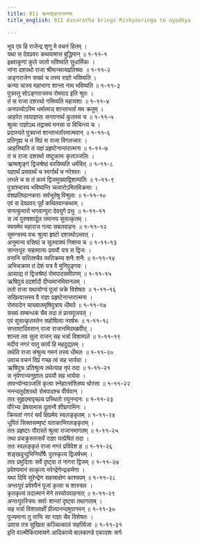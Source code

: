```yaml
---
title: 011 ऋष्यशृङ्गागमनम्
title_english: 011 dasaratha brings Rishyasringa to ayodhya

---
```

भूय एव हि राजेन्द्र शृणु मे वचनं हितम् ।  
यथा स देवप्रवरः कथयामास बुद्धिमान् ॥ १-११-१  
इक्ष्वाकूणां कुले जातो भविष्यति सुधार्मिकः ।  
नांना दशरथो राजा श्रीमान्सत्यप्रतिश्रवः ॥ १-११-२  
अङ्गराजेन सख्यं च तस्य राज्ञो भविष्यति ।  
कन्या चास्य महाभागा शान्ता नाम भविष्यति ॥ १-११-३  
पुत्रस्तु सोऽङ्गराजस्य रोमपाद इति श्रुतः ।  
तं स राजा दशरथो गमिष्यति महायशाः ॥ १-११-४  
अनपत्योऽस्मि धर्मात्मञ् शान्ताभर्ता मम क्रतुम् ।  
आहरेत त्वयाज्ञप्तः सन्तानार्थं कुलस्य च ॥ १-११-५  
श्रुत्वा राज्ञोऽथ तद्वाक्यं मनसा स विचिन्त्य च ।  
प्रदास्यते पुत्रवन्तं शान्ताभर्तारमात्मवान् ॥ १-११-६  
प्रतिगृह्य च तं विप्रं स राजा विगतज्वरः ।  
आहरिष्यति तं यज्ञं प्रहृष्टेनान्तरात्मना ॥ १-११-७  
तं च राजा दशरथो यष्टुकामः कृताञ्जलिः ।  
ऋष्यशृङ्गं द्विजश्रेष्ठं वरयिष्यति धर्मवित् ॥ १-११-८  
यज्ञार्थं प्रसवार्थं च स्वर्गार्थं च नरेश्वरः ।  
लभते च स तं कामं द्विजमुख्याद्विशाम्पतिः ॥ १-११-९  
पुत्राश्चास्य भविष्यन्ति चत्वारोऽमितविक्रमाः ।  
वंशप्रतिष्ठानकराः सर्वभूतेषु विश्रुताः ॥ १-११-१०  
एवं स देवप्रवरः पूर्वं कथितवान्कथाम् ।  
सनत्कुमारो भगवान्पुरा देवयुगे प्रभुः ॥ १-११-११  
स त्वं पुरुषशार्दूल तमानय सुसत्कृतम् ।  
स्वयमेव महाराज गत्वा सबलवाहनः ॥ १-११-१२  
सुमन्त्रस्य वचः श्रुत्वा हृष्टो दशरथोऽभवत् ।  
अनुमान्य वसिष्ठं च सूतवाक्यं निशम्य च ॥ १-११-१३  
सान्तःपुरः सहामात्यः प्रययौ यत्र स द्विजः ।  
वनानि सरितश्चैव व्यतिक्रम्य शनैः शनैः ॥ १-११-१४  
अभिचक्राम तं देशं यत्र वै मुनिपुङ्गवः ।  
आसाद्य तं द्विजश्रेष्ठं रोमपादसमीपगम् ॥ १-११-१५  
ऋषिपुत्रं ददर्शादौ दीप्यमानमिवानलम् ।  
ततो राजा यथायोग्यं पूजां चक्रे विशेषतः ॥ १-११-१६  
सखित्वात्तस्य वै राज्ञः प्रहृष्टेनान्तरात्मना ।  
रोमपादेन चाख्यातमृषिपुत्राय धीमते ॥ १-११-१७  
सख्यं सम्बन्धकं चैव तदा तं प्रत्यपूजयत् ।  
एवं सुसत्कृतस्तेन सहोषित्वा नरर्षभः ॥ १-११-१८  
सप्ताष्टदिवसान् राजा राजानमिदमब्रवीत् ।  
शान्ता तव सुता राजन् सह भर्त्रा विशाम्पते ॥ १-११-१९  
मदीयं नगरं यातु कार्यं हि महदुद्यतम् ।  
तथेति राजा संश्रुत्य गमनं तस्य धीमतः ॥ १-११-२०  
उवाच वचनं विप्रं गच्छ त्वं सह भार्यया ।  
ऋषिपुत्रः प्रतिश्रुत्य तथेत्याह नृपं तदा ॥ १-११-२१  
स नृपेणाभ्यनुज्ञातः प्रययौ सह भार्यया ।  
तावन्योन्याञ्जलिं कृत्वा स्नेहात्संश्लिष्य चोरसा ॥ १-११-२२  
ननन्दतुर्दशरथो रोमपादश्च वीर्यवान् ।  
ततः सुहृदमापृच्छ्य प्रस्थितो रघुनन्दनः ॥ १-११-२३  
पौरेभ्यः प्रेषयामास दूतान्वै शीघ्रगामिनः ।  
क्रियतां नगरं सर्वं क्षिप्रमेव स्वलङ्कृतम् ॥ १-११-२४  
धूपितं सिक्तसम्मृष्टं पताकाभिरलङ्कृतम् ।  
ततः प्रहृष्टाः पौरास्ते श्रुत्वा राजानमागतम् ॥ १-११-२५  
तथा प्रचक्रुस्तत्सर्वं राज्ञा यत्प्रेषितं तदा ।  
ततः स्वलङ्कृतं राजा नगरं प्रविवेश ह ॥ १-११-२६  
शङ्खदुन्दुभिनिर्घोषैः पुरस्कृत्य द्विजर्षभम् ।  
ततः प्रमुदिताः सर्वे दृष्ट्वा तं नागरा द्विजम् ॥ १-११-२७  
प्रवेश्यमानं सत्कृत्य नरेन्द्रेणेन्द्रकर्मणा ।  
यथा दिवि सुरेन्द्रेण सहस्राक्षेण काश्यपम् ॥ १-११-२८  
अन्तःपुरं प्रवेश्यैनं पूजां कृत्वा च शास्त्रतः ।  
कृतकृत्यं तदात्मानं मेने तस्योपवाहनात् ॥ १-११-२९  
अन्तःपुरस्त्रियः सर्वाः शान्तां दृष्ट्वा तथागताम् ।  
सह भर्त्रा विशालाक्षीं प्रीत्यानन्दमुपागमन् ॥ १-११-३०  
पूज्यमाना तु ताभिः सा राज्ञा चैव विशेषतः ।  
उवास तत्र सुखिता कञ्चित्कालं सहर्त्विजा ॥ १-११-३१  
इति वाल्मीकिरामायणे आदिकाव्ये बालकाण्डे एकादशः सर्गः
